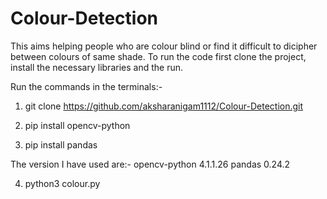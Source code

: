 # Colour-Detection
This aims helping people who are colour blind or find it difficult to dicipher between colours of same shade.
To run the code first clone the project, install the necessary libraries and the run.

Run the commands in the terminals:-

1. git clone https://github.com/aksharanigam1112/Colour-Detection.git

2. pip install opencv-python

3. pip install pandas

The version I have used are:-  opencv-python 4.1.1.26  pandas 0.24.2

4. python3 colour.py
